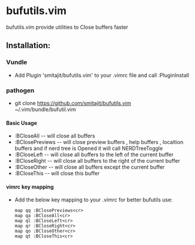 # bufutils.vim
bufutils.vim provide utilities to Close buffers faster


## Installation:

### Vundle
* Add Plugin 'smitajit/bufutils.vim' to your .vimrc file and call :PluginInstall
### pathogen
* git clone https://github.com/smitajit/bufutils.vim ~/.vim/bundle/bufutil.vim

#### Basic Usage
* :BCloseAll -- will close all buffers
* :BClosePreviews -- will close preview buffers , help buffers , localtion buffers and if nerd tree is Opened it will call NERDTreeToggle
* :BCloseLeft -- will close all buffers to the left of the current buffer
* :BCloseRight -- will close all buffers to the right of the current buffer
* :BCloseOther -- will close all buffers except the current buffer
* :BCloseThis -- will close this buffer

#### vimrc key mapping
* Add the below key mapping to your .vimrc for better bufutils use:
	```vim
	map qq :BClosePreviews<cr>
	map qa :BCloseAll<cr>
	map ql :BCloseLeft<cr>
	map qr :BCloseRight<cr>
	map qo :BCloseOther<cr>
	map qt :BCloseThis<cr>
	```
